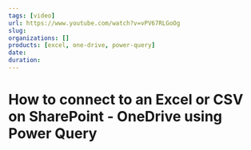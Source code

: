 ```yaml
---
tags: [video]
url: https://www.youtube.com/watch?v=vPV67RLGoOg
slug: 
organizations: []
products: [excel, one-drive, power-query]
date: 
duration: 
---
```


# How to connect to an Excel or CSV on SharePoint - OneDrive using Power Query
